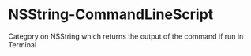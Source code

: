 NSString-CommandLineScript
==========================

Category on NSString which returns the output of the command if run in Terminal
